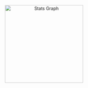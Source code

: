 <div align="center">
  <img src="https://github-readme-stats.vercel.app/api?username=Capitano746&show_icons=true&theme=dark" height="250" alt="Stats Graph">
</div>

